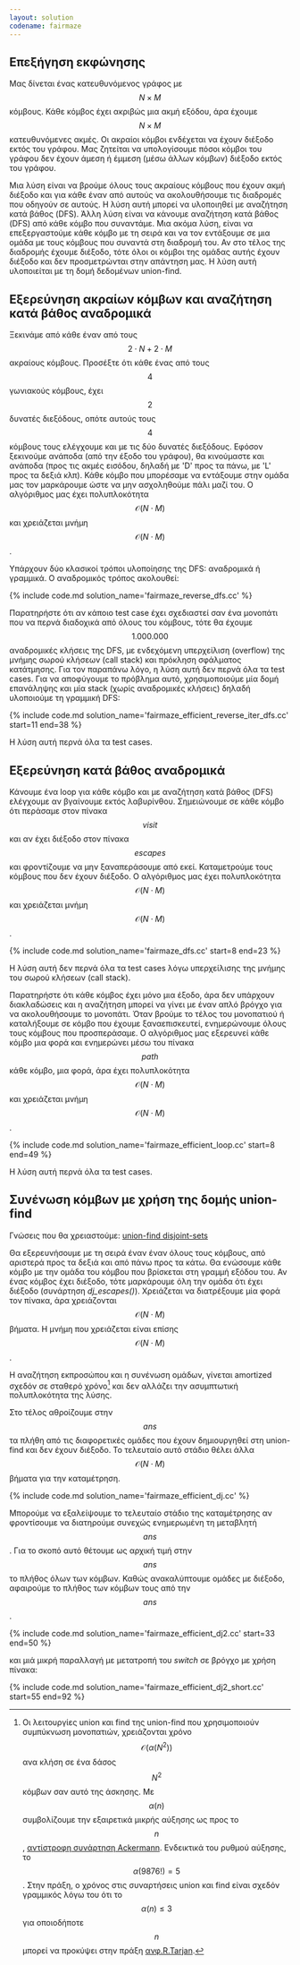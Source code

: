 ```yaml
---
layout: solution
codename: fairmaze
---
```


## Επεξήγηση εκφώνησης

Μας δίνεται ένας κατευθυνόμενος γράφος με $$N\times M$$ κόμβους. Κάθε κόμβος έχει ακριβώς μια ακμή εξόδου, άρα έχουμε $$N\times M$$ κατευθυνόμενες ακμές. Οι ακραίοι κόμβοι ενδέχεται να έχουν διέξοδο εκτός του γράφου. Μας ζητείται να υπολογίσουμε πόσοι κόμβοι του γράφου δεν έχουν άμεση ή έμμεση (μέσω άλλων κόμβων) διέξοδο εκτός του γράφου.

Μια λύση είναι να βρούμε όλους τους ακραίους κόμβους που έχουν ακμή διέξοδο και για κάθε έναν από αυτούς να ακολουθήσουμε τις διαδρομές που οδηγούν σε αυτούς. Η λύση αυτή μπορεί να υλοποιηθεί με αναζήτηση κατά βάθος (DFS). 
Άλλη  λύση είναι να κάνουμε αναζήτηση κατά βάθος (DFS) από κάθε κόμβο που συναντάμε.
Μια ακόμα λύση, είναι να επεξεργαστούμε κάθε κόμβο με τη σειρά και να τον εντάξουμε σε μια ομάδα με τους κόμβους που συναντά στη διαδρομή του. Αν στο τέλος της διαδρομής έχουμε διέξοδο, τότε όλοι οι κόμβοι της ομάδας αυτής έχουν διέξοδο και δεν προσμετρώνται στην απάντηση μας. Η λύση αυτή υλοποιείται με τη δομή δεδομένων union-find.

## Εξερεύνηση ακραίων κόμβων και αναζήτηση κατά βάθος αναδρομικά

Ξεκινάμε από κάθε έναν από τους $$2\cdot N + 2\cdot M$$ ακραίους κόμβους. Προσέξτε ότι κάθε ένας από τους $$4$$ γωνιακούς κόμβους, έχει $$2$$ δυνατές διεξόδους, οπότε αυτούς τους $$4$$ κόμβους τους ελέγχουμε και με τις δύο δυνατές διεξόδους. Εφόσον ξεκινούμε ανάποδα (από την έξοδο του γράφου), θα κινούμαστε και ανάποδα (προς τις ακμές εισόδου, δηλαδή με 'D' προς τα πάνω, με 'L' προς τα δεξιά κλπ). Κάθε κόμβο που μπορέσαμε να εντάξουμε στην ομάδα μας τον μαρκάρουμε ώστε να μην ασχοληθούμε πάλι μαζί του. Ο αλγόριθμος μας έχει πολυπλοκότητα $$\mathcal{O}(N \cdot M)$$ και χρειάζεται μνήμη $$\mathcal{O}(N \cdot M)$$. 

Υπάρχουν δύο κλασικοί τρόποι υλοποίησης της DFS: αναδρομικά ή γραμμικά.
Ο αναδρομικός τρόπος ακολουθεί:

{% include code.md solution_name='fairmaze_reverse_dfs.cc' %}

Παρατηρήστε ότι αν κάποιο test case έχει σχεδιαστεί σαν ένα μονοπάτι που να περνά διαδοχικά από όλους του κόμβους, τότε θα έχουμε $$1.000.000$$ αναδρομικές κλήσεις της DFS, με ενδεχόμενη υπερχείλιση (overflow) της μνήμης σωρού κλήσεων (call stack) και πρόκληση σφάλματος κατάτμησης. 
Για τον παραπάνω λόγο, η λύση αυτή δεν περνά όλα τα test cases.
Για να αποφύγουμε το πρόβλημα αυτό, χρησιμοποιούμε μία δομή επανάληψης και μία stack (χωρίς αναδρομικές κλήσεις) δηλαδή υλοποιούμε τη γραμμική DFS:

{% include code.md solution_name='fairmaze_efficient_reverse_iter_dfs.cc' start=11 end=38 %}

Η λύση αυτή περνά όλα τα test cases.

## Εξερεύνηση κατά βάθος αναδρομικά

Κάνουμε ένα loop για κάθε κόμβο και με αναζήτηση κατά βάθος (DFS) ελέγχουμε αν βγαίνουμε εκτός λαβυρίνθου. Σημειώνουμε σε κάθε κόμβο ότι  περάσαμε στον πίνακα $$\mathit{visit}$$ και αν έχει διέξοδο στον πίνακα $$\mathit{escapes}$$ και φροντίζουμε να μην ξαναπεράσουμε από εκεί. Καταμετρούμε τους κόμβους που δεν έχουν διέξοδο. Ο αλγόριθμος μας έχει πολυπλοκότητα $$\mathcal{O}(N \cdot M)$$ και χρειάζεται μνήμη $$\mathcal{O}(N \cdot M)$$. 

{% include code.md solution_name='fairmaze_dfs.cc' start=8 end=23 %}

Η λύση αυτή δεν περνά όλα τα test cases λόγω υπερχείλισης της μνήμης του σωρού κλήσεων (call stack). 

Παρατηρήστε ότι κάθε κόμβος έχει μόνο μια έξοδο, άρα δεν υπάρχουν διακλαδώσεις και η αναζήτηση μπορεί να γίνει με έναν απλό βρόγχο για να ακολουθήσουμε το μονοπάτι. Όταν βρούμε το τέλος του μονοπατιού ή καταλήξουμε σε κόμβο που έχουμε ξαναεπισκευτεί, ενημερώνουμε όλους τους κόμβους που προσπεράσαμε. Ο αλγόριθμος μας εξερευνεί κάθε κόμβο μια φορά και ενημερώνει μέσω του πίνακα $$\mathit{path}$$ κάθε κόμβο, μια φορά, άρα έχει πολυπλοκότητα $$\mathcal{O}(N \cdot M)$$ και χρειάζεται μνήμη $$\mathcal{O}(N\cdot M)$$. 

{% include code.md solution_name='fairmaze_efficient_loop.cc' start=8 end=49 %}

Η λύση αυτή περνά όλα τα test cases.

## Συνένωση κόμβων με χρήση της δομής union-find

Γνώσεις που θα χρειαστούμε: [union-find disjoint-sets](https://kallinikos.github.io/Union-Find-Disjoint-Sets)

Θα εξερευνήσουμε με τη σειρά έναν έναν όλους τους κόμβους, από αριστερά προς τα δεξιά και από πάνω προς τα κάτω. Θα ενώσουμε κάθε κόμβο με την ομάδα του κόμβου που βρίσκεται στη γραμμή εξόδου του. Αν ένας κόμβος έχει διέξοδο, τότε μαρκάρουμε όλη την ομάδα ότι έχει διέξοδο (συνάρτηση *dj_escapes()*).
Χρειάζεται να διατρέξουμε μία φορά τον πίνακα, άρα χρειάζονται $$\mathcal{O}(N\cdot M)$$ βήματα. Η μνήμη που χρειάζεται είναι επίσης $$\mathcal{O}(N \cdot M)$$.

Η αναζήτηση εκπροσώπου και η συνένωση ομάδων, γίνεται amortized σχεδόν σε σταθερό χρόνο[^1] και δεν αλλάζει την ασυμπτωτική πολυπλοκότητα της λύσης.

Στο τέλος αθροίζουμε στην $$\mathit{ans}$$ τα πλήθη από τις διαφορετικές ομάδες που έχουν δημιουργηθεί στη union-find και δεν έχουν διέξοδο. Το τελευταίο αυτό στάδιο θέλει άλλα $$\mathcal{O}(N\cdot M)$$ βήματα για την καταμέτρηση.

{% include code.md solution_name='fairmaze_efficient_dj.cc' %}

Μπορούμε να εξαλείψουμε το τελευταίο στάδιο της καταμέτρησης αν φροντίσουμε να διατηρούμε συνεχώς ενημερωμένη τη μεταβλητή $$\mathit{ans}$$. Για το σκοπό αυτό θέτουμε ως αρχική τιμή στην $$\mathit{ans}$$ το πλήθος όλων των κόμβων. Καθώς ανακαλύπτουμε ομάδες με διέξοδο, αφαιρούμε το πλήθος των κόμβων τους από την $$\mathit{ans}$$.

{% include code.md solution_name='fairmaze_efficient_dj2.cc' start=33 end=50 %}

και μιά μικρή παραλλαγή με μετατροπή του *switch* σε βρόγχο με χρήση πίνακα:

{% include code.md solution_name='fairmaze_efficient_dj2_short.cc' start=55 end=92 %}


[^1]: Οι λειτουργίες union και find της union-find που χρησιμοποιούν συμπύκνωση μονοπατιών, χρειάζονται χρόνο $$\mathcal{O}(\alpha(N^2))$$ ανα κλήση σε ένα δάσος $$N^2$$ κόμβων σαν αυτό της άσκησης. Με $$\alpha(n)$$ συμβολίζουμε την εξαιρετικά μικρής αύξησης ως προς το $$n$$, [αντίστροφη συνάρτηση Ackermann](https://en.wikipedia.org/wiki/Ackermann_function#Inverse). Ενδεικτικά του ρυθμού αύξησης, το $$\alpha(9876 !)=5$$. Στην πράξη, ο χρόνος στις συναρτήσεις union και find είναι σχεδόν γραμμικός λόγω του ότι το $$\alpha(n)\le 3$$ για οποιοδήποτε $$n$$ μπορεί να προκύψει στην πράξη [ανφ.R.Tarjan](http://encyclopediaofmath.org/index.php?title=Ackermann_function&oldid=49989).



